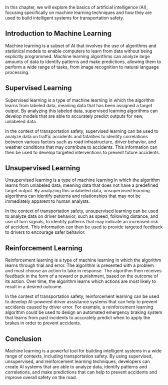 
In this chapter, we will explore the basics of artificial intelligence (AI), focusing specifically on machine learning techniques and how they are used to build intelligent systems for transportation safety.

Introduction to Machine Learning
--------------------------------

Machine learning is a subset of AI that involves the use of algorithms and statistical models to enable computers to learn from data without being explicitly programmed. Machine learning algorithms can analyze large amounts of data to identify patterns and make predictions, allowing them to perform a wide range of tasks, from image recognition to natural language processing.

Supervised Learning
-------------------

Supervised learning is a type of machine learning in which the algorithm learns from labeled data, meaning data that has been assigned a target output. By analyzing this labeled data, supervised learning algorithms can develop models that are able to accurately predict outputs for new, unlabeled data.

In the context of transportation safety, supervised learning can be used to analyze data on traffic accidents and fatalities to identify correlations between various factors such as road infrastructure, driver behavior, and weather conditions that may contribute to accidents. This information can then be used to develop targeted interventions to prevent future accidents.

Unsupervised Learning
---------------------

Unsupervised learning is a type of machine learning in which the algorithm learns from unlabeled data, meaning data that does not have a predefined target output. By analyzing this unlabeled data, unsupervised learning algorithms can identify patterns and relationships that may not be immediately apparent to human analysts.

In the context of transportation safety, unsupervised learning can be used to analyze data on driver behavior, such as speed, following distance, and use of turn signals, to identify patterns that may indicate an increased risk of accident. This information can then be used to provide targeted feedback to drivers to encourage safer behavior.

Reinforcement Learning
----------------------

Reinforcement learning is a type of machine learning in which the algorithm learns through trial and error. The algorithm is presented with a problem and must choose an action to take in response. The algorithm then receives feedback in the form of a reward or punishment, based on the outcome of its action. Over time, the algorithm learns which actions are most likely to result in a desired outcome.

In the context of transportation safety, reinforcement learning can be used to develop AI-powered driver assistance systems that can help to prevent accidents caused by driver error. For example, a reinforcement learning algorithm could be used to design an automated emergency braking system that learns from past incidents to accurately predict when to apply the brakes in order to prevent accidents.

Conclusion
----------

Machine learning is a powerful tool for building intelligent systems in a wide range of contexts, including transportation safety. By using supervised, unsupervised, and reinforcement learning techniques, developers can create AI systems that are able to analyze data, identify patterns and correlations, and make predictions that can help to prevent accidents and improve overall safety on the road.
